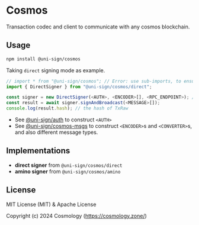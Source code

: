 # Cosmos

Transaction codec and client to communicate with any cosmos blockchain.

## Usage

```sh
npm install @uni-sign/cosmos
```

Taking `direct` signing mode as example.

```ts
// import * from "@uni-sign/cosmos"; // Error: use sub-imports, to ensure small app size
import { DirectSigner } from "@uni-sign/cosmos/direct";

const signer = new DirectSigner(<AUTH>, <ENCODER>[], <RPC_ENDPOINT>); // **ONLY** rpc endpoint is supported for now
const result = await signer.signAndBroadcast(<MESSAGE>[]);
console.log(result.hash); // the hash of TxRaw
```

- See [@uni-sign/auth](/packages/auth/README.md) to construct `<AUTH>`
- See [@uni-sign/cosmos-msgs](/networks/cosmos-msgs/README.md) to construct `<ENCODER>`s and `<CONVERTER>`s, and also different message types.

## Implementations

- **direct signer** from `@uni-sign/cosmos/direct`
- **amino signer** from `@uni-sign/cosmos/amino`

## License

MIT License (MIT) & Apache License

Copyright (c) 2024 Cosmology (https://cosmology.zone/)